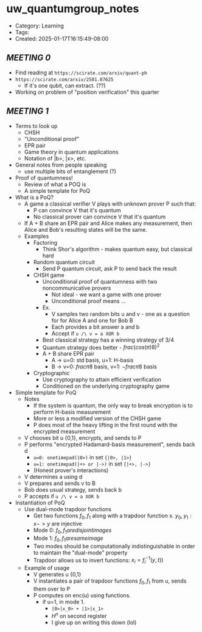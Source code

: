 uw_quantumgroup_notes
=====================
- Category: Learning
- Tags: 
- Created: 2025-01-17T16:15:49-08:00

## *MEETING 0*

- Find reading at ``https://scirate.com/arxiv/quant-ph``
- ``https://scirate.com/arxiv/2501.07625``
	- If it's one qubit, can extract. (??)
- Working on problem of "position verification" this quarter 

## *MEETING 1*

- Terms to look up
	- CHSH
	- "Unconditional proof"
	- EPR pair
	- Game theory in quantum applications
	- Notation of |b>, |x>, etc.
- General notes from people speaking
	- use multiple bits of entanglement (?)
- Proof of quantumness!
	- Review of what a POQ is
	- A simple template for PoQ
- What is a PoQ?
	- A game a classical verifier V plays with unknown prover P such that:
		- P can convince V that it's quantum
		- No classical prover can convince V that it's quantum
	- If A + B share an EPR pair and Alice makes any measurement, then Alice and Bob's resulting states will be the same.
	- Examples
		- Factoring
			- Think Shor's algorithm - makes quantum easy, but classical hard
		- Random quantum circuit
			- Send P quantum circuit, ask P to send back the result
		- CHSH game
			- Unconditional proof of quantumness with two noncommunicative provers
				- Not ideal - we want a game with one prover
				- Unconditional proof means ...
			- Ex. 
				- V samples two random bits u and v - one as a question for for Alice A and one for Bob B
			 	- Each provides a bit answer a and b
				- Accept if ``u /\ v = a XOR b``
			- Best classical strategy has a winning strategy of 3/4
			- Quantum strategy does better - $frac{(cos(\pi)}{8})^2$
			- A + B share EPR pair
				- A -> u=0: std basis, u=1: H-basis
				- B -> v=0: $frac{\pi}{8}$ basis, v=1: $-frac{\pi}{8}$ basis
		- Cryptographic
			- Use cryptography to attain efficient verification
			- Conditioned on the underlying cryptography game
- Simple template for PoQ
	- Notes
		- If the system is quantum, the only way to break encryption is to perform H-basis measurement
		- More or less a modified version of the CHSH game
		- P does most of the heavy lifting in the first round with the encrypted measurement
	- V chooses bit u {0,1}, encrypts, and sends to P
	- P performs "encrypted Hadamard-basis measurement", sends back d
		- ``u=0: onetimepad(|0>)`` in set ``{|0>, |1>}``
		- ``u=1: onetimepad(|+> or |->)`` in set ``{|+>, |->}``
		- (Honest prover's interactions)
	- V determines a using d
	- V prepares and sends v to B
	- Bob does usual strategy, sends back b
	- P accepts if ``u /\ v = a XOR b``
- Instantiation of PoQ
	- Use dual-mode trapdoor functions
		- Get two functions $f_0, f_1$ along with a trapdoor function x. $y_0, y_1: x -> y$ are injective
		- Mode 0: $f_0, f_1 are disjoint images$
		- Mode 1: $f_0, f_1 are same image$
		- Two modes should be computationally indistinguishable in order to maintain the "dual-mode" property
		- Trapdoor allows us to invert functions: $x_i = f_i^{-1}(y,t))$
	- Example of usage
		- V generates u {0,1}
		- V instantiates a pair of trapdoor functions $f_0, f_1$ from u, sends them over to P
		- P computes on enc(u) using functions.
			- if u=1, in mode 1. 
				- ``|0>|x_0> + |1>|x_1>``
				- $H^n$ on second register
				- I give up on writing this down (lol)
